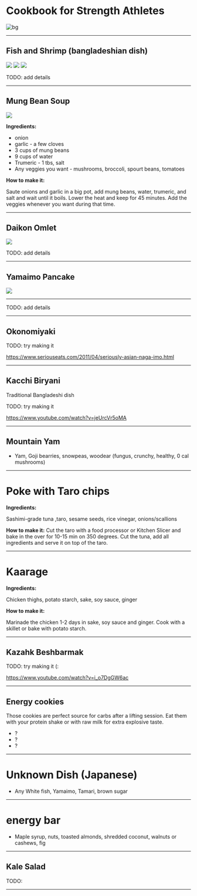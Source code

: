 <!-- page_number: true -->
<!-- $theme: gaia -->
# Cookbook for Strength Athletes

![bg](sushi-bikini.jpg)

---

## Fish and Shrimp (bangladeshian dish)

![](bangladeshian.jpg)
![](bangladeshian-make.jpg)
![](bangladeshian-make2.jpg)

TODO: add details

---

## Mung Bean Soup

![](mung-beans.png)


**Ingredients:**

* onion
* garlic - a few cloves
* 3 cups of mung beans
* 9 cups of water
* Trumeric - 1 tbs, salt
* Any veggies you want - mushrooms, broccoli, spourt beans, tomatoes

**How to make it:**

Saute onions and garlic in a big pot, add mung beans, water, trumeric, and salt and wait until it boils.
Lower the heat and keep for 45 minutes. Add the veggies whenever you want during that time.

---

## Daikon Omlet

![](omlet.jpg)


TODO: add details

---

## Yamaimo Pancake

![](yamaimo-pancake.jpg)

---

TODO: add details

---


## Okonomiyaki

TODO: try making it

https://www.seriouseats.com/2011/04/seriously-asian-naga-imo.html

---

## Kacchi Biryani

Traditional Bangladeshi dish

TODO: try making it

https://www.youtube.com/watch?v=jeUrcVr5oMA

---


## Mountain Yam

* Yam, Goji bearries, snowpeas, woodear (fungus, crunchy, healthy, 0 cal mushrooms)

---

# Poke with Taro chips

**Ingredients:**

Sashimi-grade tuna ,taro, sesame seeds, rice vinegar, onions/scallions

**How to make it:**
Cut the taro with a food processor or Kitchen Slicer and bake in the over for 10-15 min on 350 degrees.
Cut the tuna, add all ingredients and serve it on top of the taro.

---

# Kaarage

**Ingredients:**

Chicken thighs, potato starch, sake, soy sauce, ginger

**How to make it:**

Marinade the chicken 1-2 days in sake, soy sauce and ginger. Cook with a skillet or bake with potato starch.

---

## Kazahk Beshbarmak

TODO: try making it (:

https://www.youtube.com/watch?v=i_o7DgGW6ac

---

## Energy cookies

Those cookies are perfect source for carbs after a  lifting session. Eat them with your protein shake or with raw milk for extra explosive taste.

* ?
* ?
* ?

---

# Unknown Dish (Japanese)

* Any White fish, Yamaimo, Tamari, brown sugar

---

# energy bar

* Maple syrup, nuts, toasted almonds, shredded coconut, walnuts or cashews, fig

---

## Kale Salad

TODO:

---
